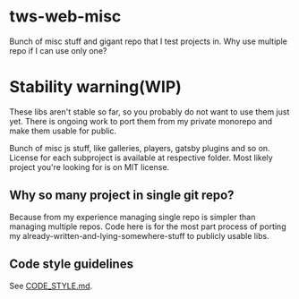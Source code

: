 # tws-web-misc

Bunch of misc stuff and gigant repo that I test projects in. Why use multiple repo if I can use only one?

# Stability warning(WIP)
These libs aren't stable so far, so you probably do not want to use them just yet.
There is ongoing work to port them from my private monorepo and make them usable for public.

Bunch of misc js stuff, like galleries, players, gatsby plugins and so on.
License for each subproject is available at respective folder. Most likely project you're looking for is on MIT
license.

## Why so many project in single git repo?

Because from my experience managing single repo is simpler than managing multiple repos.
Code here is for the most part process of porting my already-written-and-lying-somewhere-stuff to publicly usable libs.

## Code style guidelines

See [CODE_STYLE.md](./CODE_STYLE.md).

